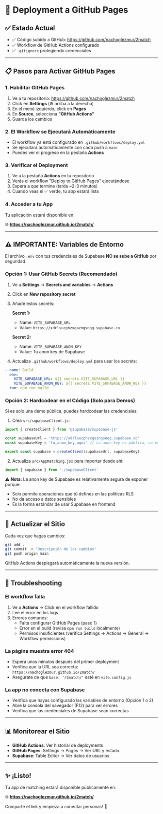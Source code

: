 # 🚀 Deployment a GitHub Pages

## ✅ Estado Actual

- ✅ Código subido a GitHub: https://github.com/nachoglezmur/2match
- ✅ Workflow de GitHub Actions configurado
- ✅ `.gitignore` protegiendo credenciales

---

## 📋 Pasos para Activar GitHub Pages

### **1. Habilitar GitHub Pages**

1. Ve a tu repositorio: https://github.com/nachoglezmur/2match
2. Click en **Settings** (⚙️ arriba a la derecha)
3. En el menú izquierdo, click en **Pages**
4. En **Source**, selecciona **"GitHub Actions"**
5. Guarda los cambios

### **2. El Workflow se Ejecutará Automáticamente**

- El workflow ya está configurado en `.github/workflows/deploy.yml`
- Se ejecutará automáticamente con cada push a `main`
- Puedes ver el progreso en la pestaña **Actions**

### **3. Verificar el Deployment**

1. Ve a la pestaña **Actions** en tu repositorio
2. Verás el workflow "Deploy to GitHub Pages" ejecutándose
3. Espera a que termine (tarda ~2-3 minutos)
4. Cuando veas el ✅ verde, tu app estará lista

### **4. Acceder a tu App**

Tu aplicación estará disponible en:

🌐 **https://nachoglezmur.github.io/2match/**

---

## ⚠️ IMPORTANTE: Variables de Entorno

El archivo `.env` con tus credenciales de Supabase **NO se sube a GitHub** por seguridad.

### Opción 1: Usar GitHub Secrets (Recomendado)

1. Ve a **Settings** → **Secrets and variables** → **Actions**
2. Click en **New repository secret**
3. Añade estos secrets:

   **Secret 1:**
   - Name: `VITE_SUPABASE_URL`
   - Value: `https://xdrlsucphzxgazngsnqg.supabase.co`

   **Secret 2:**
   - Name: `VITE_SUPABASE_ANON_KEY`
   - Value: Tu anon key de Supabase

4. Actualiza `.github/workflows/deploy.yml` para usar los secrets:

```yaml
- name: Build
  env:
    VITE_SUPABASE_URL: ${{ secrets.VITE_SUPABASE_URL }}
    VITE_SUPABASE_ANON_KEY: ${{ secrets.VITE_SUPABASE_ANON_KEY }}
  run: npm run build
```

### Opción 2: Hardcodear en el Código (Solo para Demos)

Si es solo una demo pública, puedes hardcodear las credenciales:

1. Crea `src/supabaseClient.js`:

```javascript
import { createClient } from '@supabase/supabase-js'

const supabaseUrl = 'https://xdrlsucphzxgazngsnqg.supabase.co'
const supabaseKey = 'tu_anon_key_aqui' // La anon key es pública, no es secreto crítico

export const supabase = createClient(supabaseUrl, supabaseKey)
```

2. Actualiza `src/AppMatching.jsx` para importar desde ahí:

```javascript
import { supabase } from './supabaseClient'
```

⚠️ **Nota:** La anon key de Supabase es relativamente segura de exponer porque:
- Solo permite operaciones que tú defines en las políticas RLS
- No da acceso a datos sensibles
- Es la forma estándar de usar Supabase en frontend

---

## 🔄 Actualizar el Sitio

Cada vez que hagas cambios:

```bash
git add .
git commit -m "Descripción de los cambios"
git push origin main
```

GitHub Actions desplegará automáticamente la nueva versión.

---

## 🐛 Troubleshooting

### El workflow falla

1. Ve a **Actions** → Click en el workflow fallido
2. Lee el error en los logs
3. Errores comunes:
   - Falta configurar GitHub Pages (paso 1)
   - Error en el build (revisa `npm run build` localmente)
   - Permisos insuficientes (verifica Settings → Actions → General → Workflow permissions)

### La página muestra error 404

- Espera unos minutos después del primer deployment
- Verifica que la URL sea correcta: `https://nachoglezmur.github.io/2match/`
- Asegúrate de que `base: '/2match/'` esté en `vite.config.js`

### La app no conecta con Supabase

- Verifica que hayas configurado las variables de entorno (Opción 1 o 2)
- Abre la consola del navegador (F12) para ver errores
- Verifica que las credenciales de Supabase sean correctas

---

## 📊 Monitorear el Sitio

- **GitHub Actions**: Ver historial de deployments
- **GitHub Pages**: Settings → Pages → Ver URL y estado
- **Supabase**: Table Editor → Ver datos de usuarios

---

## ✨ ¡Listo!

Tu app de matching estará disponible públicamente en:

🌐 **https://nachoglezmur.github.io/2match/**

Comparte el link y empieza a conectar personas! 🎉
